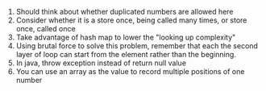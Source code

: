 1. Should think about whether duplicated numbers are allowed here
2. Consider whether it is a store once, being called many times, or store once, called once
3. Take advantage of hash map to lower the "looking up complexity"
4. Using brutal force to solve this problem, remember that each the second layer of loop can start from the element rather than the beginning.
5. In java, throw exception instead of return null value
6. You can use an array as the value to record multiple positions of one number